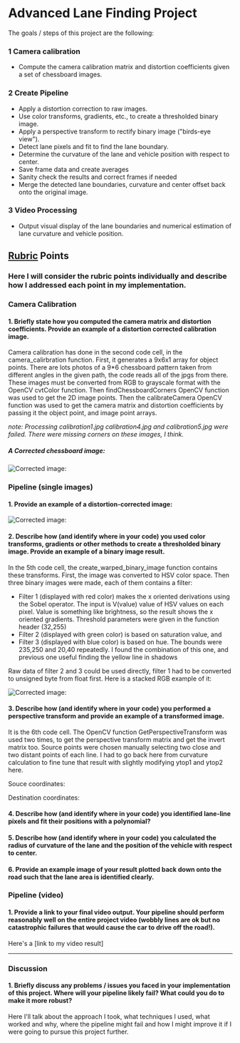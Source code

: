 # Advanced Lane Finding Project

The goals / steps of this project are the following:

### 1 Camera calibration
*    Compute the camera calibration matrix and distortion coefficients given a set of chessboard images.

### 2 Create Pipeline
*    Apply a distortion correction to raw images.
*    Use color transforms, gradients, etc., to create a thresholded binary image.
*    Apply a perspective transform to rectify binary image ("birds-eye view").
*    Detect lane pixels and fit to find the lane boundary.
*    Determine the curvature of the lane and vehicle position with respect to center.
*    Save frame data and create averages
*    Sanity check the results and correct frames if needed
*    Merge the detected lane boundaries, curvature and center offset back onto the original image.

### 3 Video Processing    
*    Output visual display of the lane boundaries and numerical estimation of lane curvature and vehicle position.
 
## [Rubric](https://review.udacity.com/#!/rubrics/571/view) Points

### Here I will consider the rubric points individually and describe how I addressed each point in my implementation.  


### Camera Calibration

#### 1. Briefly state how you computed the camera matrix and distortion coefficients. Provide an example of a distortion corrected calibration image.
Camera calibration has done in the second code cell, in the camera_calirbration function. First, it generates a 9x6x1 array for object points. There are lots photos of a 9*6 chessboard pattern taken from different angles in the given path, the code reads all of the jpgs from there. These images must be converted from RGB to grayscale format with the OpenCV cvtColor function.
Then findChessboardCorners OpenCV function was used to get the 2D image points. Then the calibrateCamera OpenCV function was used to get the camera matrix and distortion coefficients by passing it the object point, and image point arrays. 

_note: Processing calibration1.jpg calibration4.jpg and calibration5.jpg were failed. There were missing corners on these images, I think._  

##### A Corrected chessboard image:

![Corrected image:](https://github.com/windmip/CarND-Advanced-Lane-Lines/blob/master/output_images/calibrated.jpg)

### Pipeline (single images)

#### 1. Provide an example of a distortion-corrected image:

![Corrected image:](https://github.com/windmip/CarND-Advanced-Lane-Lines/blob/master/output_images/calibrated_test2.jpg)

#### 2. Describe how (and identify where in your code) you used color transforms, gradients or other methods to create a thresholded binary image.  Provide an example of a binary image result.
In the 5th code cell, the create_warped_binary_image function contains these transforms. First, the image was converted to HSV color space. Then three binary images were made, each of them contains a filter:
* Filter 1 (displayed with red color) makes the x oriented derivations using the Sobel operator. The input is V(value) value of HSV values on each pixel. Value is something like brightness, so the result shows the x oriented gradients. Threshold parameters were given in the function header (32,255)
* Filter 2 (displayed with green color) is based on saturation value, and 
* Filter 3 (displayed with blue color) is based on hue. The bounds were 235,250 and 20,40 repeatedly. I found the combination of this one, and previous one useful finding the yellow line in shadows

Raw data of filter 2 and 3 could be used directly, filter 1 had to be converted to unsigned byte from float first. Here is a  stacked RGB example of it: 

![Corrected image:](https://github.com/windmip/CarND-Advanced-Lane-Lines/blob/master/output_images/test2_warped.jpg)

#### 3. Describe how (and identify where in your code) you performed a perspective transform and provide an example of a transformed image.
It is the 6th code cell. The OpenCV function GetPerspectiveTransform was used two times, to get the perspective transform matrix and get the invert matrix too. Source points were chosen manually selecting two close and two distant points of each line. I had to go back here from curvature calculation to fine tune that result with slightly modifying ytop1 and ytop2 here.

Souce coordinates:

Destination coordinates:


#### 4. Describe how (and identify where in your code) you identified lane-line pixels and fit their positions with a polynomial?


#### 5. Describe how (and identify where in your code) you calculated the radius of curvature of the lane and the position of the vehicle with respect to center.


#### 6. Provide an example image of your result plotted back down onto the road such that the lane area is identified clearly.


### Pipeline (video)

#### 1. Provide a link to your final video output.  Your pipeline should perform reasonably well on the entire project video (wobbly lines are ok but no catastrophic failures that would cause the car to drive off the road!).

Here's a [link to my video result]

---

### Discussion

#### 1. Briefly discuss any problems / issues you faced in your implementation of this project.  Where will your pipeline likely fail?  What could you do to make it more robust?

Here I'll talk about the approach I took, what techniques I used, what worked and why, where the pipeline might fail and how I might improve it if I were going to pursue this project further.  
